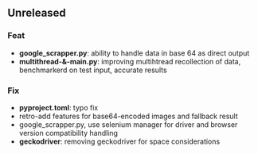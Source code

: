 ## Unreleased

### Feat

- **google_scrapper.py**: ability to handle data in base 64 as direct output
- **multithread-&-main.py**: improving multihtread recollection of data, benchmarkerd on test input, accurate results

### Fix

- **pyproject.toml**: typo fix
- retro-add features for base64-encoded images and fallback result
- google_scrapper.py, use selenium manager for driver and browser version compatibility handling
- **geckodriver**: removing geckodriver for space considerations

